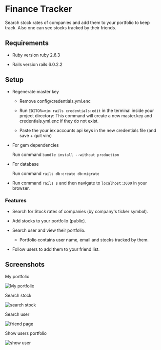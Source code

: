 # Finance Tracker

Search stock rates of companies and add them to your portfolio to keep track. Also one can see stocks tracked by their friends.

## Requirements
* Ruby version
    ruby 2.6.3

* Rails version
    rails 6.0.2.2

## Setup 
   
* Regenerate master key
    
    * Remove config/credentials.yml.enc
    
     * Run ````EDITOR=vim rails credentials:edit```` in the terminal inside your project directory: This command will create a new master.key and credentials.yml.enc if they do not exist.
    
     * Paste the your iex accounts api keys in the new credentials file (and save + quit vim)

* For gem dependencies

   Run command ```bundle install --without production``` 

* For database
    
    Run command ```rails db:create db:migrate```

* Run command ```rails s```   and then navigate to ```localhost:3000``` in your           browser.

### Features

* Search for Stock rates of companies (by company's ticker symbol).

* Add stocks to your portfolio (public).

* Search user and view their portfolio.
    * Portfolio contains user name, email and stocks tracked by them.

* Follow users to add them to your friend list. 

## Screenshots

My portfolio

![My portfolio]()


Search stock

![search stock]()


Search user

![friend page]()


Show users portfolio

![show user]()